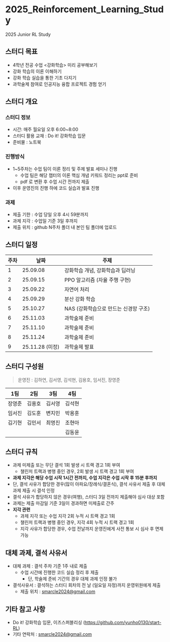 # 2025_Reinforcement_Learning_Study
2025 Junior RL Study

## 스터디 목표
- 4학년 전공 수업 <강화학습> 미리 공부해보기
- 강화 학습의 이론 이해하기
- 강화 학습 실습을 통한 기초 다지기
- 과학술제 참여로 인공지능 융합 프로젝트 경험 얻기

## 스터디 개요

### 스터디 정보
- 시간: 매주 월요일 오후 6:00~8:00
- 스터디 활용 교재 : Do it! 강화학습 입문
- 준비물 : 노트북

### 진행방식
- 1~5주차는 수업 팀이 이론 정리 및 주제 발표 세미나 진행
    - 수업 팀은 해당 챕터의 이론 핵심 개념 키워드 정리는 ppt로 준비
    - pdf 로 변환 후 수업 시간 전까지 제출
- 이후 운영진의 진행 하에 코드 실습과 발표 진행

### 과제
- 제출 기한 : 수업 당일 오후 4시 59분까지
- 과제 지각 : 수업일 기준 3일 후까지
- 제출 위치 : github N주차 폴더 내 본인 팀 폴더에 업로드

## 스터디 일정
| 주차 | 날짜 | 주제 |
| --- | --- | --- |
| 1 | 25.09.08 | 강화학습 개념, 강화학습과 딥러닝 |
| 2 | 25.09.15 | PPO 알고리즘 (자율 주행 구현) |
| 3 | 25.09.22 | 자연어 처리  |
| 4 | 25.09.29 | 분산 강화 학습  |
| 5 | 25.10.27 | NAS (강화학습으로 만드는 신경망 구조) |
| 6 | 25.11.03 | 과학술제 준비 |
| 7 | 25.11.10 | 과학술제 준비 |
| 8 | 25.11.24 | 과학술제 준비 |
| 9 | 25.11.28 (미정) | 과학술제 발표 |

## 스터디 구성원
> 운영진 : 김하연, 김서영, 김석현, 김용호, 임서진, 장영준
> 

| 1팀  | 2팀  | 3팀  | 4팀  |
| --- | --- | --- | --- |
| 장영준 | 김용호 | 김서영 | 김석현 |
| 임서진 | 김도훈 | 변지민 | 박용훈  |
| 김기현 | 김민서 | 최명진  | 조현아 |
|  |  |  | 김동윤 |

## 스터디 규칙
- 과제 미제출 또는 무단 결석 1회 발생 시 트랙 경고 1회 부여
    - 챌린저 트랙과 병행 중인 경우, 2회 발생 시 트랙 경고 1회 부여
- **과제 지각은 해당 수업 시작 1시간 전까지, 수업 지각은 수업 시작 후 15분 후까지**
- 단, 결석 사유가 합당한 경우(많이 아파요/장례식/결혼식), 결석 사유서 제출 후 대체 과제 제출 시 결석 인정
- 결석 사유가 합당하지 않은 경우(여행), 스터디 3일 전까지 제출해야 심사 대상 포함
- 과제는 제출 마감일 기준 3일이 경과하면 미제출로 간주
- **지각 관련**
    - 과제 지각 또는 수업 지각 2회 누적 시 트랙 경고 1회
    - 챌린저 트랙과 병행 중인 경우, 지각 4회 누적 시 트랙 경고 1회
    - 지각 사유가 합당한 경우, 수업 전날까지 운영진에게 사전 통보 시 심사 후 면제 가능

## 대체 과제, 결석 사유서
- 대체 과제 : 결석 주차 기준 1주 내로 제출
    - 수업 시간에 진행한 코드 실습 정리 후 제출
        - 단, 학술제 준비 기간의 경우 대체 과제 인정 불가
- 결석사유서 : 결석하는 스터디 회차의 전 날 (일요일 자정)까지 운영위원에게 제출
    - 제출 위치 : [smarcle2024@gmail.com](mailto:smarcle2024@gmail.com)

## 기타 참고 사항
- Do it! 강화학습 입문, 이즈스퍼블리싱 (https://github.com/yunho0130/start-RL)
- 기타 연락처 : [smarcle2024@gmail.com](mailto:smarcle2024@gmail.com)
